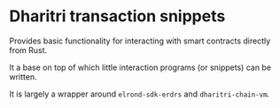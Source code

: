 # Dharitri transaction snippets

Provides basic functionality for interacting with smart contracts directly from Rust.

It a base on top of which little interaction programs (or snippets) can be written.

It is largely a wrapper around `elrond-sdk-erdrs` and `dharitri-chain-vm`.
